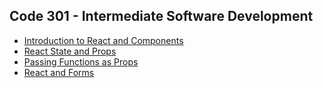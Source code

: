 ## Code 301 - Intermediate Software Development

- [Introduction to React and Components](code_301/intro_to_react_and_components.md)
- [React State and Props](code_301/react_state_and_props.md)
- [Passing Functions as Props](code_301/passing_functions_as_props.md)
- [React and Forms](code_301/react_and_forms.md)
